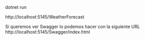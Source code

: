 dotnet run

http://localhost:5145/WeatherForecast

Si queremos ver Swagger lo podemos hacer con la siguiente URL
http://localhost:5145/Swagger/index.html